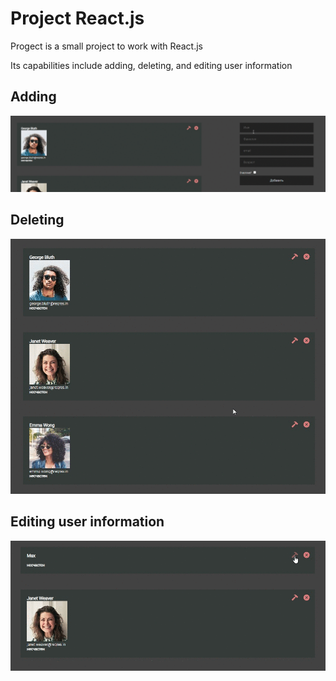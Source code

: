 # Project React.js

Progect is a small project to work with React.js
 
Its capabilities include adding, deleting, and editing user information

## Adding

<img src='Content_Readme\xNNRFXS3bB.gif'>

## Deleting

<img src='Content_Readme\0qR25x9Cws.gif'>

## Editing user information

<img src='Content_Readme\XusH9h6Dd0.gif'>
